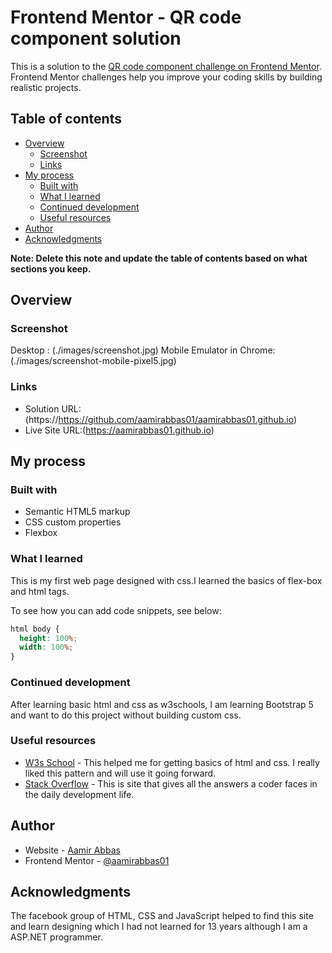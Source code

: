 # Frontend Mentor - QR code component solution

This is a solution to the [QR code component challenge on Frontend Mentor](https://www.frontendmentor.io/challenges/qr-code-component-iux_sIO_H). Frontend Mentor challenges help you improve your coding skills by building realistic projects.

## Table of contents

- [Overview](#overview)
  - [Screenshot](#screenshot)
  - [Links](#links)
- [My process](#my-process)
  - [Built with](#built-with)
  - [What I learned](#what-i-learned)
  - [Continued development](#continued-development)
  - [Useful resources](#useful-resources)
- [Author](#author)
- [Acknowledgments](#acknowledgments)

**Note: Delete this note and update the table of contents based on what sections you keep.**

## Overview

### Screenshot

Desktop : (./images/screenshot.jpg)
Mobile Emulator in Chrome: (./images/screenshot-mobile-pixel5.jpg)

### Links

- Solution URL:(https://https://github.com/aamirabbas01/aamirabbas01.github.io)
- Live Site URL:(https://aamirabbas01.github.io)

## My process

### Built with

- Semantic HTML5 markup
- CSS custom properties
- Flexbox

### What I learned

This is my first web page designed with css.I learned the basics of flex-box and html tags.

To see how you can add code snippets, see below:

```css
html body {
  height: 100%;
  width: 100%;
}
```

### Continued development

After learning basic html and css as w3schools, I am learning Bootstrap 5 and want to do this project without building custom css.

### Useful resources

- [W3s School](https://www.w3school.com) - This helped me for getting basics of html and css. I really liked this pattern and will use it going forward.
- [Stack Overflow](https://www.stackoverflow.com) - This is site that gives all the answers a coder faces in the daily development life.

## Author

- Website - [Aamir Abbas](https://aamirabbas01.github.io)
- Frontend Mentor - [@aamirabbas01](https://www.frontendmentor.io/profile/aamirabbas01)

## Acknowledgments

The facebook group of HTML, CSS and JavaScript helped to find this site and learn designing which I had not learned for 13 years although I am a ASP.NET programmer.
